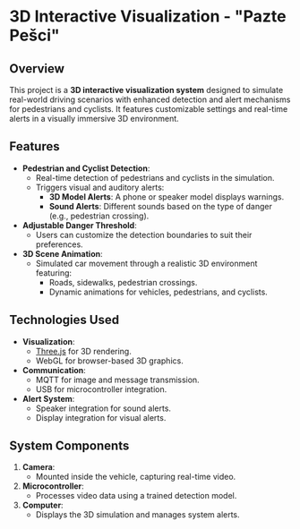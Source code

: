 # 3D Interactive Visualization - "Pazte Pešci"

## Overview
This project is a **3D interactive visualization system** designed to simulate real-world driving scenarios with enhanced detection and alert mechanisms for pedestrians and cyclists. It features customizable settings and real-time alerts in a visually immersive 3D environment.

## Features
- **Pedestrian and Cyclist Detection**:
  - Real-time detection of pedestrians and cyclists in the simulation.
  - Triggers visual and auditory alerts:
    - **3D Model Alerts**: A phone or speaker model displays warnings.
    - **Sound Alerts**: Different sounds based on the type of danger (e.g., pedestrian crossing).
- **Adjustable Danger Threshold**:
  - Users can customize the detection boundaries to suit their preferences.
- **3D Scene Animation**:
  - Simulated car movement through a realistic 3D environment featuring:
    - Roads, sidewalks, pedestrian crossings.
    - Dynamic animations for vehicles, pedestrians, and cyclists.

## Technologies Used
- **Visualization**:
  - [Three.js](https://threejs.org/) for 3D rendering.
  - WebGL for browser-based 3D graphics.
- **Communication**:
  - MQTT for image and message transmission.
  - USB for microcontroller integration.
- **Alert System**:
  - Speaker integration for sound alerts.
  - Display integration for visual alerts.

## System Components
1. **Camera**:
   - Mounted inside the vehicle, capturing real-time video.
2. **Microcontroller**:
   - Processes video data using a trained detection model.
3. **Computer**:
   - Displays the 3D simulation and manages system alerts.
